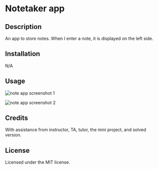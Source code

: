 # Notetaker app

## Description

An app to store notes. When I enter a note, it is displayed on the left side. 

## Installation

N/A

## Usage

![note app screenshot 1](https://github.com/casicl/notetaker-app/assets/158116041/7a5e17ec-3d3f-49d3-a272-9f6cb8f3ba1d)

![note app screenshot 2](https://github.com/casicl/notetaker-app/assets/158116041/b66da8bd-982c-4a55-8871-1c51ad695f36)


## Credits

With assistance from instructor, TA, tutor, the mini project, and solved version.

## License

Licensed under the MIT license. 

